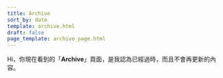 ```yaml
---
title: Archive
sort_by: date
template: archive.html
draft: false
page_template: archive_page.html
---
```


Hi，你現在看到的「**Archive**」頁面，是我認為已經過時，而且不會再更新的內容。